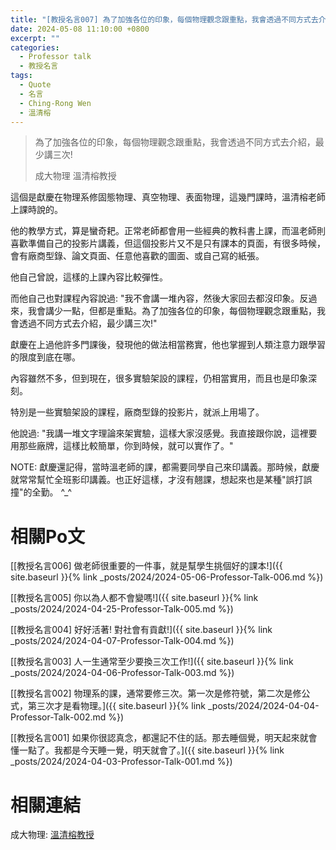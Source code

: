 ```yaml
---
title: "[教授名言007] 為了加強各位的印象，每個物理觀念跟重點，我會透過不同方式去介紹，最少講三次!"
date: 2024-05-08 11:10:00 +0800
excerpt: ""
categories:
  - Professor talk
  - 教授名言
tags:
  - Quote
  - 名言
  - Ching-Rong Wen
  - 溫清榕
---
```


> 為了加強各位的印象，每個物理觀念跟重點，我會透過不同方式去介紹，最少講三次!
>
> 成大物理 溫清榕教授

這個是獻慶在物理系修固態物理、真空物理、表面物理，這幾門課時，溫清榕老師上課時說的。

他的教學方式，算是蠻奇耙。正常老師都會用一些經典的教科書上課，而溫老師則喜歡準備自己的投影片講義，但這個投影片又不是只有課本的頁面，有很多時候，會有廠商型錄、論文頁面、任意他喜歡的圖面、或自己寫的紙張。

他自己曾說，這樣的上課內容比較彈性。

而他自己也對課程內容說過: "我不會講一堆內容，然後大家回去都沒印象。反過來，我會講少一點，但都是重點。為了加強各位的印象，每個物理觀念跟重點，我會透過不同方式去介紹，最少講三次!"

獻慶在上過他許多門課後，發現他的做法相當務實，他也掌握到人類注意力跟學習的限度到底在哪。

內容雖然不多，但到現在，很多實驗架設的課程，仍相當實用，而且也是印象深刻。

特別是一些實驗架設的課程，廠商型錄的投影片，就派上用場了。

他說過: "我講一堆文字理論來架實驗，這樣大家沒感覺。我直接跟你說，這裡要用那些廠牌，這樣比較簡單，你到時候，就可以實作了。"

NOTE: 獻慶還記得，當時溫老師的課，都需要同學自己來印講義。那時候，獻慶就常常幫忙全班影印講義。也正好這樣，才沒有翹課，想起來也是某種"誤打誤撞"的全勤。 ^_^

# 相關Po文

[[教授名言006] 做老師很重要的一件事，就是幫學生挑個好的課本!]({{ site.baseurl }}{% link _posts/2024/2024-05-06-Professor-Talk-006.md %})

[[教授名言005] 你以為人都不會變嗎!]({{ site.baseurl }}{% link _posts/2024/2024-04-25-Professor-Talk-005.md %})  

[[教授名言004] 好好活著! 對社會有貢獻!]({{ site.baseurl }}{% link _posts/2024/2024-04-07-Professor-Talk-004.md %})

[[教授名言003] 人一生通常至少要換三次工作!]({{ site.baseurl }}{% link _posts/2024/2024-04-06-Professor-Talk-003.md %})

[[教授名言002] 物理系的課，通常要修三次。第一次是修符號，第二次是修公式，第三次才是看物理。]({{ site.baseurl }}{% link _posts/2024/2024-04-04-Professor-Talk-002.md %})

[[教授名言001] 如果你很認真念，都還記不住的話。那去睡個覺，明天起來就會懂一點了。我都是今天睡一覺，明天就會了。]({{ site.baseurl }}{% link _posts/2024/2024-04-03-Professor-Talk-001.md %})

# 相關連結

成大物理: [溫清榕教授](https://www.phys.ncku.edu.tw/committees-detail/339/)

<!-- 
Facebook: <https://www.facebook.com/profile.php?id=100000138597933> 
-->
